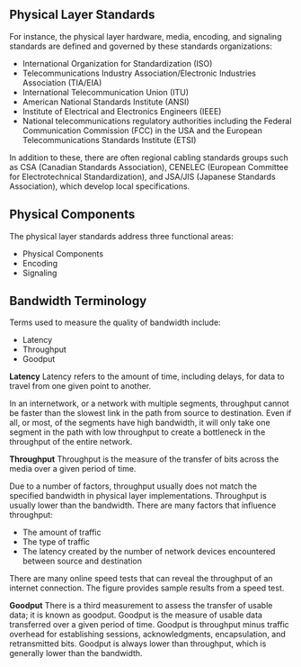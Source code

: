## Physical Layer Standards
For instance, the physical layer hardware, media, encoding, and signaling standards are defined and governed by these standards organizations:
- International Organization for Standardization (ISO)
- Telecommunications Industry Association/Electronic Industries Association (TIA/EIA)
- International Telecommunication Union (ITU)
- American National Standards Institute (ANSI)
- Institute of Electrical and Electronics Engineers (IEEE)
- National telecommunications regulatory authorities including the Federal Communication Commission (FCC) in the USA and the European Telecommunications Standards Institute (ETSI)

In addition to these, there are often regional cabling standards groups such as CSA (Canadian Standards Association), CENELEC (European Committee for Electrotechnical Standardization), and JSA/JIS (Japanese Standards Association), which develop local specifications.

## Physical Components
The physical layer standards address three functional areas:
- Physical Components
- Encoding
- Signaling

## Bandwidth Terminology
Terms used to measure the quality of bandwidth include:

- Latency
- Throughput
- Goodput

**Latency**
Latency refers to the amount of time, including delays, for data to travel from one given point to another.

In an internetwork, or a network with multiple segments, throughput cannot be faster than the slowest link in the path from source to destination. Even if all, or most, of the segments have high bandwidth, it will only take one segment in the path with low throughput to create a bottleneck in the throughput of the entire network.

**Throughput**
Throughput is the measure of the transfer of bits across the media over a given period of time.

Due to a number of factors, throughput usually does not match the specified bandwidth in physical layer implementations. Throughput is usually lower than the bandwidth. There are many factors that influence throughput:

- The amount of traffic
- The type of traffic
- The latency created by the number of network devices encountered between source and destination

There are many online speed tests that can reveal the throughput of an internet connection. The figure provides sample results from a speed test.

**Goodput**
There is a third measurement to assess the transfer of usable data; it is known as goodput. Goodput is the measure of usable data transferred over a given period of time. Goodput is throughput minus traffic overhead for establishing sessions, acknowledgments, encapsulation, and retransmitted bits. Goodput is always lower than throughput, which is generally lower than the bandwidth.

